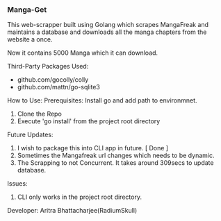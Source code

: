 <h3> Manga-Get </h3>

This web-scrapper built using Golang which scrapes MangaFreak and maintains a database and downloads all the manga chapters from the website a once.

Now it contains 5000 Manga which it can download.

Third-Party Packages Used:
<ul>
<li> github.com/gocolly/colly
<li> github.com/mattn/go-sqlite3
</ul>

How to Use:
Prerequisites: Install go and add path to environmnet.
1. Clone the Repo
2. Execute 'go install' from the project root directory


Future Updates:
1. I wish to package this into CLI app in future. [ Done ]
2. Sometimes the Mangafreak url changes which needs to be dynamic.
3. The Scrapping to not Concurrent. It takes around 309secs to update database.

Issues:
1. CLI only works in the project root directory.

Developer: Aritra Bhattacharjee(RadiumSkull)
